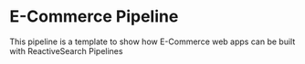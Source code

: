 # E-Commerce Pipeline

This pipeline is a template to show how E-Commerce web apps can be built with ReactiveSearch Pipelines
